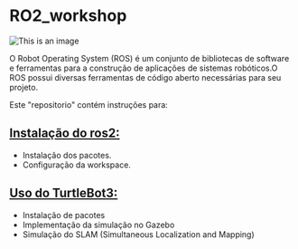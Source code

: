 # RO2_workshop 
![This is an image](https://www.freshconsulting.com/wp-content/uploads/2022/07/ROS-2_logo.png)

O Robot Operating System (ROS) é um conjunto de bibliotecas de software e ferramentas para a construção de aplicações de sistemas robóticos.O ROS possui diversas ferramentas de código aberto necessárias para seu projeto.

Este "repositorio" contém instruções para:

## [Instalação do ros2: ](docs/ROS2_install.md)
  + Instalação dos pacotes.
  + Configuração da workspace.
  
## [Uso do TurtleBot3: ](https://github.com/HerickDallAgnol/RO2_workshop/blob/main/ROS2_TurtleBot3.md)
  + Instalação de pacotes 
  + Implementação da simulação no Gazebo
  + Simulação do SLAM (Simultaneous Localization and Mapping)
  

